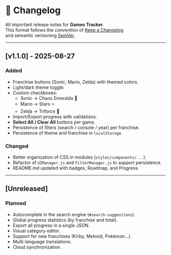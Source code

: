 # 📑 Changelog
All important release notes for **Games Tracker**.  
This format follows the convention of [Keep a Changelog](https://keepachangelog.com/en/1.0.0/)  
and semantic versioning [SemVer](https://semver.org/).

---

## [v1.1.0] - 2025-08-27
### Added
- Franchise buttons (Sonic, Mario, Zelda) with themed colors.
- Light/dark theme toggle.
- Custom checkboxes:
  - Sonic → Chaos Emeralds 💎
  - Mario → Stars ⭐
  - Zelda → Triforce 🔺
- Import/Export progress with validations.
- **Select All / Clear All** buttons per game.
- Persistence of filters (search / console / year) per franchise.
- Persistence of theme and franchise in `localStorage`.

### Changed
- Better organization of CSS in modules (`styles/components/...`).
- Refactor of `UIManager.js` and `FilterManager.js` to support persistence.
- README.md updated with badges, Roadmap, and Progress.

---

## [Unreleased]
### Planned
- Autocomplete in the search engine (`#search-suggestions`).
- Global progress statistics (by franchise and total).
- Export all progress in a single JSON.
- Visual category editor.
- Support for new franchises (Kirby, Metroid, Pokémon...).
- Multi-language translations.
- Cloud synchronization.